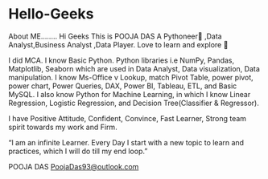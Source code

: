 # Hello-Geeks
About ME........
Hi Geeks This is POOJA DAS
A Pythoneer🐍 ,Data Analyst,Business Analyst ,Data Player. Love to learn and explore 🚀

I did MCA. I know Basic Python. Python libraries i.e NumPy, Pandas, Matplotlib, Seaborn
 which are used in Data Analyst, Data visualization, Data manipulation. 
I know Ms-Office
v Lookup, match
Pivot Table, 
power pivot,
power chart,
Power Queries,
DAX, 
Power BI,
Tableau, ETL, 
and Basic MySQL. 
I also know Python for Machine Learning, in which I know Linear Regression, Logistic Regression, and Decision Tree(Classifier & Regressor).

I have Positive Attitude, Confident, Convince, Fast Learner, Strong team spirit towards my work and Firm.
 

“I am an infinite Learner. Every Day I start with a new topic to learn and practices, which I will do till my  end loop.” 

POOJA DAS
PoojaDas93@outlook.com

